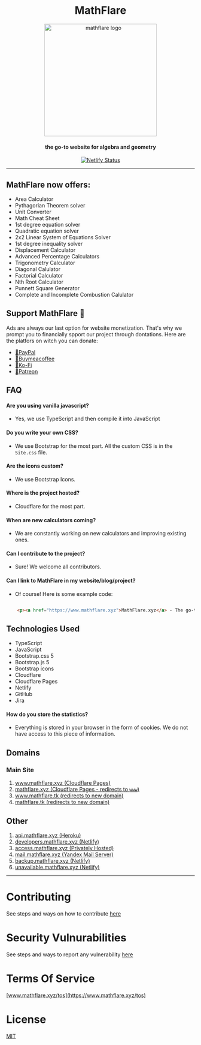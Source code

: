 <h1 align='center'>MathFlare</h1>
<div align='center'>

<img src="https://user-images.githubusercontent.com/68110106/120902620-05ac7580-c64a-11eb-990d-4fb6ccdd8f76.png" alt="mathflare logo" width="300" height="300"/>
    
<h4 align='center'>the go-to website for algebra and geometry</h1>

[![Netlify Status](https://api.netlify.com/api/v1/badges/40421144-5482-41c2-83e1-f72c392501bc/deploy-status)](https://app.netlify.com/sites/mathflare/deploys)

---

</div>

## MathFlare now offers:

-   Area Calculator
-   Pythagorian Theorem solver
-   Unit Converter
-   Math Cheat Sheet
-   1st degree equation solver
-   Quadratic equation solver
-   2x2 Linear System of Equations Solver
-   1st degree inequality solver
-   Displacement Calculator
-   Advanced Percentage Calculators
-   Trigonometry Calculator
-   Diagonal Calulator
-   Factorial Calculator
-   Nth Root Calculator
-   Punnett Square Generator
-   Complete and Incomplete Combustion Calulator

## Support MathFlare 🎉

Ads are always our last option for website monetization.
That's why we prompt you to financially spport our project through dontations.
Here are the platfors on witch you can donate:

-   [🍕PayPal](https://www.paypal.me/mathflare)
-   [🍕Buymeacoffee](https://buymeacoffee.com/mathflare)
-   [🍕Ko-Fi](https://ko-fi.com/mathflare)
-   [🍕Patreon](https://www.patreon.com/mathflare)

## FAQ

#### Are you using vanilla javascript?

-   Yes, we use TypeScript and then compile it into JavaScript

#### Do you write your own CSS?

-   We use Bootstrap for the most part. All the custom CSS is in the `Site.css` file.

#### Are the icons custom?

-   We use Bootstrap Icons.

#### Where is the project hosted?

-   Cloudflare for the most part.

#### When are new calculators coming?

-   We are constantly working on new calculators and improving existing ones.

#### Can I contribute to the project?

-   Sure! We welcome all contributors.

#### Can I link to MathFlare in my website/blog/project?

-   Of course! Here is some example code:

```HTML

    <p><a href="https://www.mathflare.xyz">MathFlare.xyz</a> - The go-to website for alegbra and geometry</p>

```

## Technologies Used

-   TypeScript
-   JavaScript
-   Bootstrap.css 5
-   Bootstrap.js 5
-   Bootstrap icons
-   Cloudflare
-   Cloudflare Pages
-   Netlify
-   GitHub
-   Jira

#### How do you store the statistics?

-   Everything is stored in your browser in the form of cookies. We do not have access to this piece of information.

## Domains

### Main Site

1. [www.mathflare.xyz (Cloudflare Pages)](https://www.mathflare.xyz)
2. [mathflare.xyz (Cloudflare Pages - redirects to `www`)](https://mathflare.xyz)
3. [www.mathflare.tk (redirects to new domain)](https://www.mathflare.tk)
4. [mathflare.tk (redirects to new domain)](https://mathflare.tk)

## Other

1. [api.mathflare.xyz (Heroku)](https://api.mathflare.xyz)
2. [developers.mathflare.xyz (Netlify)](https://developers.mathflare.xyz)
3. [access.mathflare.xyz (Privately Hosted)](https://access.mathflare.xyz)
4. [mail.mathflare.xyz (Yandex Mail Server)](https://mail.mathflare.xyz)
5. [backup.mathflare.xyz (Netlify)](https://backup.mathflare.xyz)
6. [unavailable.mathflare.xyz (Netlify)](https://unavailable.mathflare.xyz)

---

# Contributing

See steps and ways on how to contribute [here](https://github.com/mathflare/mathflare/blob/main/CONTRIBUTING.md "CONTRIBUTING.md file")

# Security Vulnurabilities

See steps and ways to report any vulnerability [here](https://github.com/mathflare/mathflare/blob/main/SECURITY.md "SECURITY.md file")

# Terms Of Service

[www.mathflare.xyz/tos](https://www.mathflare.xyz/tos)

# License

[MIT](https://github.com/mathflare/mathflare/blob/main/LICENSE "LICENSE file")
